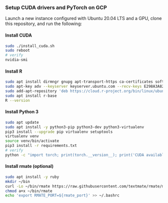 ### Setup CUDA drivers and PyTorch on GCP

Launch a new instance configured with Ubuntu 20.04 LTS and a GPU, clone this repository, and run the following:
#### Install CUDA
```bash
sudo ./install_cuda.sh
sudo reboot
# verify
nvidia-smi
```
#### Install R
```bash
sudo apt install dirmngr gnupg apt-transport-https ca-certificates software-properties-common
sudo apt-key adv --keyserver keyserver.ubuntu.com --recv-keys E298A3A825C0D65DFD57CBB651716619E084DAB9
sudo add-apt-repository 'deb https://cloud.r-project.org/bin/linux/ubuntu focal-cran40/'
sudo apt install r-base
R --version
```
#### Install Python 3
```bash
sudo apt update
sudo apt install -y python3-pip python3-dev python3-virtualenv
pip3 install --upgrade pip virtualenv setuptools
virtualenv venv
source venv/bin/activate
pip3 install -r requirements.txt
# verify
python -c "import torch; print(torch.__version__); print('CUDA available: {} ({})'.format(torch.cuda.is_available(), torch.cuda.get_device_name(torch.cuda.current_device())))"
```

#### Install rmate (optional)
```bash
sudo apt install -y ruby
mkdir ~/bin
curl -Lo ~/bin/rmate https://raw.githubusercontent.com/textmate/rmate/master/bin/rmate
chmod a+x ~/bin/rmate
echo 'export RMATE_PORT=${rmate_port}' >> ~/.bashrc
```
